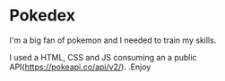 # Pokedex

I'm a big fan of pokemon and I needed to train my skills.

I used a HTML, CSS and JS consuming an a public API(https://pokeapi.co/api/v2/).
.Enjoy
